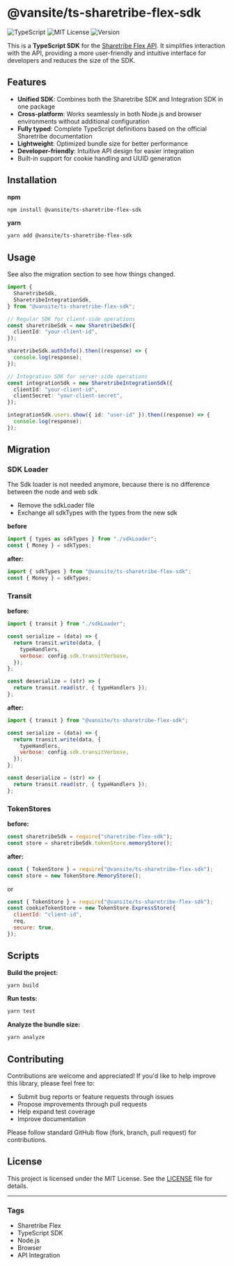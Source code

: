 # @vansite/ts-sharetribe-flex-sdk

![TypeScript](https://img.shields.io/badge/TypeScript-4.x-blue)
![MIT License](https://img.shields.io/badge/license-MIT-green)
![Version](https://img.shields.io/badge/version-1.0.21-blue)

This is a **TypeScript SDK** for the [Sharetribe Flex API](https://www.sharetribe.com/api-reference/). It simplifies interaction with the API, providing a more user-friendly and intuitive interface for developers and reduces the size of the SDK.

## Features

- **Unified SDK**: Combines both the Sharetribe SDK and Integration SDK in one package
- **Cross-platform**: Works seamlessly in both Node.js and browser environments without additional configuration
- **Fully typed**: Complete TypeScript definitions based on the official Sharetribe documentation
- **Lightweight**: Optimized bundle size for better performance
- **Developer-friendly**: Intuitive API design for easier integration
- Built-in support for cookie handling and UUID generation

## Installation

**npm**

```bash
npm install @vansite/ts-sharetribe-flex-sdk
```

**yarn**

```bash
yarn add @vansite/ts-sharetribe-flex-sdk
```

## Usage

See also the migration section to see how things changed.

```typescript
import {
  SharetribeSdk,
  SharetribeIntegrationSdk,
} from "@vansite/ts-sharetribe-flex-sdk";

// Regular SDK for client-side operations
const sharetribeSdk = new SharetribeSdk({
  clientId: "your-client-id",
});

sharetribeSdk.authInfo().then((response) => {
  console.log(response);
});

// Integration SDK for server-side operations
const integrationSdk = new SharetribeIntegrationSdk({
  clientId: "your-client-id",
  clientSecret: "your-client-secret",
});

integrationSdk.users.show({ id: "user-id" }).then((response) => {
  console.log(response);
});
```

## Migration

### SDK Loader

The Sdk loader is not needed anymore, because there is no difference between the node and web sdk

- Remove the sdkLoader file
- Exchange all sdkTypes with the types from the new sdk

**before**

```javascript
import { types as sdkTypes } from "./sdkLoader";
const { Money } = sdkTypes;
```

**after:**

```javascript
import { sdkTypes } from "@vansite/ts-sharetribe-flex-sdk";
const { Money } = sdkTypes;
```

### Transit

**before:**

```javascript
import { transit } from "./sdkLoader";

const serialize = (data) => {
  return transit.write(data, {
    typeHandlers,
    verbose: config.sdk.transitVerbose,
  });
};

const deserialize = (str) => {
  return transit.read(str, { typeHandlers });
};
```

**after:**

```javascript
import { transit } from "@vansite/ts-sharetribe-flex-sdk";

const serialize = (data) => {
  return transit.write(data, {
    typeHandlers,
    verbose: config.sdk.transitVerbose,
  });
};

const deserialize = (str) => {
  return transit.read(str, { typeHandlers });
};
```

### TokenStores

**before:**

```javascript
const sharetribeSdk = require("sharetribe-flex-sdk");
const store = sharetribeSdk.tokenStore.memoryStore();
```

**after:**

```javascript
const { TokenStore } = require("@vansite/ts-sharetribe-flex-sdk");
const store = new TokenStore.MemoryStore();
```

or

```javascript
const { TokenStore } = require("@vansite/ts-sharetribe-flex-sdk");
const cookieTokenStore = new TokenStore.ExpressStore({
  clientId: "client-id",
  req,
  secure: true,
});
```

## Scripts

**Build the project:**

```bash
yarn build
```

**Run tests:**

```bash
yarn test
```

**Analyze the bundle size:**

```bash
yarn analyze
```

## Contributing

Contributions are welcome and appreciated! If you'd like to help improve this library, please feel free to:

- Submit bug reports or feature requests through issues
- Propose improvements through pull requests
- Help expand test coverage
- Improve documentation

Please follow standard GitHub flow (fork, branch, pull request) for contributions.

## License

This project is licensed under the MIT License. See the [LICENSE](LICENSE.txt) file for details.

---

### Tags

- Sharetribe Flex
- TypeScript SDK
- Node.js
- Browser
- API Integration
